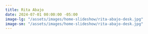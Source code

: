```yaml
---
title: Rita Abajo
date: 2024-07-01 00:00:00 -05:00
image-lg: "/assets/images/home-slideshow/rita-abajo-desk.jpg"
image-sm: "/assets/images/home-slideshow/rita-abajo-desk.jpg"
---
```


